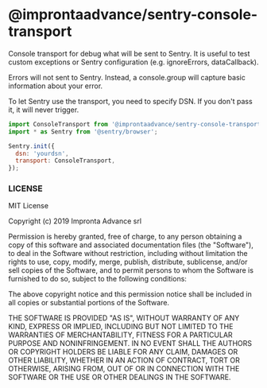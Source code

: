 # @improntaadvance/sentry-console-transport

Console transport for debug what will be sent to Sentry. It is useful to test custom exceptions or Sentry configuration (e.g. ignoreErrors, dataCallback).

Errors will not sent to Sentry. Instead, a console.group will capture basic information about your error.

To let Sentry use the transport, you need to specify DSN. If you don't pass it, it will never trigger.


```js
import ConsoleTransport from '@improntaadvance/sentry-console-transport';
import * as Sentry from '@sentry/browser';

Sentry.init({
  dsn: 'yourdsn',
  transport: ConsoleTransport,
});
```


### LICENSE

MIT License

Copyright (c) 2019 Impronta Advance srl

Permission is hereby granted, free of charge, to any person obtaining a copy
of this software and associated documentation files (the "Software"), to deal
in the Software without restriction, including without limitation the rights
to use, copy, modify, merge, publish, distribute, sublicense, and/or sell
copies of the Software, and to permit persons to whom the Software is
furnished to do so, subject to the following conditions:

The above copyright notice and this permission notice shall be included in all
copies or substantial portions of the Software.

THE SOFTWARE IS PROVIDED "AS IS", WITHOUT WARRANTY OF ANY KIND, EXPRESS OR
IMPLIED, INCLUDING BUT NOT LIMITED TO THE WARRANTIES OF MERCHANTABILITY,
FITNESS FOR A PARTICULAR PURPOSE AND NONINFRINGEMENT. IN NO EVENT SHALL THE
AUTHORS OR COPYRIGHT HOLDERS BE LIABLE FOR ANY CLAIM, DAMAGES OR OTHER
LIABILITY, WHETHER IN AN ACTION OF CONTRACT, TORT OR OTHERWISE, ARISING FROM,
OUT OF OR IN CONNECTION WITH THE SOFTWARE OR THE USE OR OTHER DEALINGS IN THE
SOFTWARE.